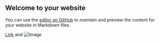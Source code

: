 ## Welcome to your website

You can use the [editor on GitHub](https://github.com/Zihua19991111/Zihua19991111.github.io/edit/main/index.md) to maintain and preview the content for your website in Markdown files.



[Link](url) and ![Image](src)

